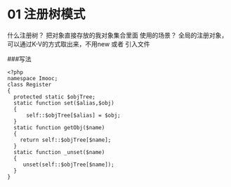 # 01 注册树模式

什么注册树？
   把对象直接存放的我对象集合里面
使用的场景？
   全局的注册对象，可以通过K-V的方式取出来，不用new 或者 引入文件

###写法
```
<?php
namespace Imooc;
class Register
{
  protected static $objTree;
  static function set($alias,$obj)
  {
      self::$objTree[$alias] = $obj;
  }
  static function getObj($name)
  {
    return self::$objTree[$name];
  }
  static function _unset($name)
  {
     unset(self::$objTree[$name]);
  }
}

```



